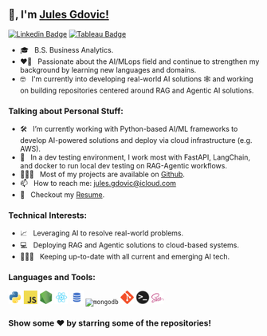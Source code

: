 ## 👋, I'm [Jules Gdovic!](https://github.com/CodingWithJules/)

[![Linkedin Badge](https://img.shields.io/badge/-LinkedIn-0e76a8?style=flat-square&logo=LinkedIn&logoColor=white)](https://linkedin.com/in/jules-gdovic)
[![Tableau Badge](https://img.shields.io/badge/-Tableau-0e76a8?style=flat-circle&logo=Tableau&logoColor=orange)](https://public.tableau.com/app/profile/jules.gdovic)

- 🎓 &nbsp; B.S. Business Analytics.
- ❤️‍🔥 &nbsp; Passionate about the AI/MLops field and continue to strengthen my background by learning new languages and domains.
- 🤓 &nbsp; I'm currently into developing real-world AI solutions 🕸️ and working on building repositories centered around RAG and Agentic AI solutions. 

### Talking about Personal Stuff:

- 🛠 &nbsp; I’m currently working with Python-based AI/ML frameworks to develop AI-powered solutions and deploy via cloud infrastructure (e.g. AWS). 
- 🚀 &nbsp; In a dev testing environment, I work most with FastAPI, LangChain, and docker to run local dev testing on RAG-Agentic workflows.
- 👨🏻‍💻 &nbsp; Most of my projects are available on [Github](https://github.com/CodingWithJules).
- 📫 &nbsp; How to reach me: jules.gdovic@icloud.com
- 📝 &nbsp; Checkout my [Resume](https://linkedin.com/in/jules-gdovic).

### Technical Interests:

- 📈 &nbsp; Leveraging AI to resolve real-world problems.
- 💻 &nbsp; Deploying RAG and Agentic solutions to cloud-based systems. 
- 👨🏻‍💻 &nbsp; Keeping up-to-date with all current and emerging AI tech.

### Languages and Tools:

<code><img height="27" src="https://raw.githubusercontent.com/github/explore/80688e429a7d4ef2fca1e82350fe8e3517d3494d/topics/python/python.png" alt="python"></code>
<code><img height="27" src="https://raw.githubusercontent.com/github/explore/80688e429a7d4ef2fca1e82350fe8e3517d3494d/topics/javascript/javascript.png" alt="javascript"></code>
<code><img height="27" src="https://raw.githubusercontent.com/github/explore/80688e429a7d4ef2fca1e82350fe8e3517d3494d/topics/nodejs/nodejs.png" alt="nodejs"></code>
<code><img height="27" src="https://raw.githubusercontent.com/github/explore/80688e429a7d4ef2fca1e82350fe8e3517d3494d/topics/react/react.png" alt="react"></code>
<code><img height="27" src="https://raw.githubusercontent.com/github/explore/80688e429a7d4ef2fca1e82350fe8e3517d3494d/topics/sql/sql.png" alt="sql"></code>
<code><img height="27" src="https://encrypted-tbn0.gstatic.com/images?q=tbn%3AANd9GcSTTzPAw-55ssm1Im594xYZ9eRQu2JylrkYLg&usqp=CAU" alt="mongodb"></code>
<code><img height="27" src="https://raw.githubusercontent.com/devicons/devicon/master/icons/git/git-original.svg" alt="git"></code>
<code><img height="27" src="https://raw.githubusercontent.com/github/explore/80688e429a7d4ef2fca1e82350fe8e3517d3494d/topics/terminal/terminal.png" alt="terminal"></code>
<code><img height="25" src="https://raw.githubusercontent.com/github/explore/80688e429a7d4ef2fca1e82350fe8e3517d3494d/topics/sass/sass.png" alt="sass"></code>

### Show some ❤️ by starring some of the repositories!

